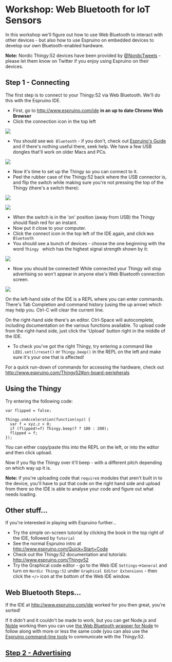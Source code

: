 # Workshop: Web Bluetooth for IoT Sensors

In this workshop we'll figure out how to use Web Bluetooth to interact with
other devices - but also how to use Espruino on embedded devices to develop
our own Bluetooth-enabled hardware.


**Note:** Nordic Thingy:52 devices have been provided by [@NordicTweets](https://twitter.com/NordicTweets) - please let them know on Twitter if you enjoy using Espruino on their devices.

## Step 1 - Connecting

The first step is to connect to your Thingy:52 via Web Bluetooth.
We'll do this with the Espruino IDE.

* First, go to http://www.espruino.com/ide **in an up to date Chrome Web Browser**
* Click the connection icon in the top left

![](img/webide1.png)

* You should see `Web Bluetooth` - if you don't, check out [Espruino's Guide](http://www.espruino.com/Quick+Start+BLE#with-web-bluetooth) and if there's nothing useful there, seek help. We have a few USB dongles that'll work on older Macs and PCs.

![](img/webide2.png)

* Now it's time to set up the Thingy so you can connect to it.
* Peel the rubber case of the Thingy:52 back where the USB connector is, and flip the switch while making sure you're not pressing the top of the Thingy (there's a switch there):

![](img/thingy1.jpg)

![](img/thingy2.jpg)

* When the switch is in the 'on' position (away from USB) the Thingy should flash red for an instant.
* Now put it close to your computer.
* Click the connect icon in the top left of the IDE again, and click `Web Bluetooth`
* You should see a bunch of devices - choose the one beginning with the word `Thingy `
which has the highest signal strength shown by it:

![](img/webide3.png)

* Now you should be connected! While connected your Thingy will stop advertising so won't appear in anyone else's Web Bluetooth connection screen.

![](img/webide4.png)

On the left-hand side of the IDE is a REPL where you can enter commands. There's
Tab Completion and command history (using the up arrow) which may help you. Ctrl-C will clear the current line.

On the right-hand side there's an editor. Ctrl-Space will autocomplete, including documentation on the various functions available.
To upload code from the right-hand side, just click the 'Upload' button right in the middle of the IDE.

* To check you've got the right Thingy, try entering a command like `LED1.set()/reset()` or `Thingy.beep()` in the REPL on the left and make sure it's your one that is affected!

For a quick run-down of commands for accessing the hardware, check out http://www.espruino.com/Thingy52#on-board-peripherals

## Using the Thingy

Try entering the following code:

```
var flipped = false;

Thingy.onAcceleration(function(xyz) {
  var f = xyz.z < 0;
  if (flipped!=f) Thingy.beep(f ? 100 : 200);
  flipped = f;
});
```

You can either copy/paste this into the REPL on the left, or into the editor and then click upload.

Now if you flip the Thingy over it'll beep - with a different pitch depending on which way up it is.

**Note:** if you're uploading code that `require`s modules that aren't built in to the device, you'll
have to put that code on the right hand side and upload from there so the IDE is able to analyse your
code and figure out what needs loading.

## Other stuff...

If you're interested in playing with Espruino further...

* Try the simple on-screen tutorial by clicking the book in the top right of the IDE,
followed by `Tutorial`
* See the normal Espruino intro at http://www.espruino.com/Quick+Start+Code
* Check out the Thingy:52 documentation and tutorials: http://www.espruino.com/Thingy52
* Try the Graphical code editor - go to the Web IDE `Settings`->`General` and turn on `Nordic Thingy:52` under `Graphical Editor Extensions` - then click the `</>` icon at the bottom of the Web IDE window.


## Web Bluetooth Steps...

If the IDE at http://www.espruino.com/ide worked for you then great,
you're sorted!

If it didn't and it couldn't be made to work, but you can get Node.js and [Noble](https://github.com/noble/noble) working then
you can use [the Web Bluetooth wrapper for Node](https://www.npmjs.com/package/webbluetooth)
to follow along with more or less the same code (you can also use the
[Espruino command-line tools]((https://www.npmjs.com/package/espruino)) to communicate with the Thingy:52.




## [Step 2 - Advertising](step2.md)
